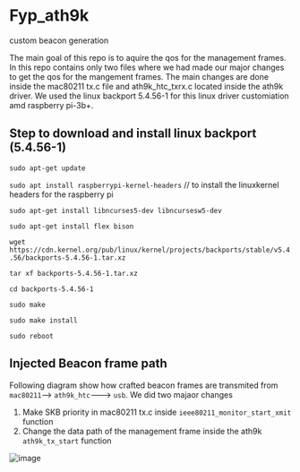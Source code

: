 # Fyp_ath9k
custom beacon generation

The main goal of this repo is to aquire the qos for the management frames.
In this repo contains only two files where we had made our major changes to get the 
qos for the mangement frames. The main changes are done inside the mac80211 tx.c file and 
ath9k_htc_txrx.c located inside the ath9k driver. We used the linux backport 5.4.56-1 for this linux driver customiation amd 
raspberry pi-3b+.

## Step to download and install linux backport (5.4.56-1)
  
  ```sudo apt-get update```
  
  ```sudo apt install raspberrypi-kernel-headers``` // to install the linuxkernel headers for the raspberry pi
  
  ```sudo apt-get install libncurses5-dev libncursesw5-dev```
  
  ```sudo apt-get install flex bison```
  
  ```wget https://cdn.kernel.org/pub/linux/kernel/projects/backports/stable/v5.4.56/backports-5.4.56-1.tar.xz```
  
  ```tar xf backports-5.4.56-1.tar.xz```
  
  ```cd backports-5.4.56-1```
  
  ```sudo make```
  
  ```sudo make install```
  
  ```sudo reboot```
  
## Injected Beacon frame path

Following diagram show how crafted beacon frames are transmited 
from ```mac80211```--> ```ath9k_htc```---> ```usb```. We did two majaor changes

1.  Make SKB priority in mac80211 tx.c inside ```ieee80211_monitor_start_xmit``` function
2.  Change the data path of the management frame inside the ath9k ```ath9k_tx_start``` function

![image](https://user-images.githubusercontent.com/37435024/99914136-47667600-2d21-11eb-9f74-9490645e74ac.jpeg)

